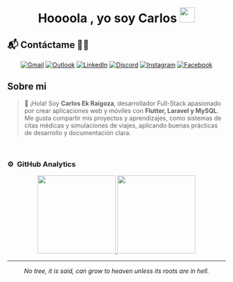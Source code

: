 
<div align="center">
<h1 align="center"><b>Hoooola , yo soy Carlos </b><img src="https://media.giphy.com/media/hvRJCLFzcasrR4ia7z/giphy.gif" width="35"></h1>
</div>
<!-- <img src=""> -->

## 📬 Contáctame 🙋‍♂️
<p align="center">
  <a href="mailto:carlosroberto2624@gmail.com"><img src="https://img.icons8.com/bubbles/50/000000/gmail.png" alt="Gmail"/></a>
  <a href="mailto:carlosekraigoza@hotmail.com"><img src="https://img.icons8.com/bubbles/50/000000/new-post.png" alt="Outlook"/></a>
  <a href="https://www.linkedin.com/in/carlos-ek-raigoza/" target="_blank"><img src="https://img.icons8.com/bubbles/50/000000/linkedin.png" alt="LinkedIn"/></a>
  <a href="https://discord.gg/dB8fFHuY36"><img src="https://img.icons8.com/bubbles/50/000000/discord-logo.png" alt="Discord"/></a>
  <a href="https://instagram.com/holayosoy_carlos/" target="_blank"><img src="https://img.icons8.com/bubbles/50/000000/instagram.png" alt="Instagram"/></a>
  <a href="https://facebook.com/carlos.roberto.719651" target="_blank"><img src="https://img.icons8.com/bubbles/50/000000/facebook-new.png" alt="Facebook"/></a>
</p>



## Sobre mi

> 👋 ¡Hola! Soy **Carlos Ek Raigoza**, desarrollador Full-Stack apasionado por crear aplicaciones web y móviles con **Flutter, Laravel y MySQL**. Me gusta compartir mis proyectos y aprendizajes, como sistemas de citas médicas y simulaciones de viajes, aplicando buenas prácticas de desarrollo y documentación clara.
<br>

### ⚙️ &nbsp;GitHub Analytics

<p align="center">
<a href="https://github.com/CarlosEkRaigoza">
  <img height="180em" src="https://github-readme-stats-eight-theta.vercel.app/api?username=CarlosEkRaigoza&show_icons=true&theme=algolia&include_all_commits=true&count_private=true"/>
  <img height="180em" src="https://github-readme-stats-eight-theta.vercel.app/api/top-langs/?username=CarlosEkRaigoza&layout=compact&langs_count=8&theme=algolia"/>
</a>
</p>

<hr>
<p align="center">
   <i>No tree, it is said, can grow to heaven unless its roots are in hell.</i>
   <br>
<br>
</p>



